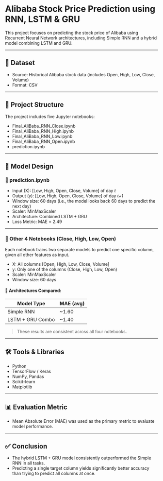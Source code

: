 # Alibaba Stock Price Prediction using RNN, LSTM & GRU

This project focuses on predicting the stock price of Alibaba using Recurrent Neural Network architectures, including Simple RNN and a hybrid model combining LSTM and GRU.

---

## 📁 Dataset

- Source: Historical Alibaba stock data (includes Open, High, Low, Close, Volume)
- Format: CSV

---

## 📂 Project Structure

The project includes five Jupyter notebooks:

- Final_AliBaba_RNN_Close.ipynb
- Final_AliBaba_RNN_High.ipynb
- Final_AliBaba_RNN_Low.ipynb
- Final_AliBaba_RNN_Open.ipynb
- prediction.ipynb

---

## 🧠 Model Design

### 🔹 prediction.ipynb

- Input (X): [Low, High, Open, Close, Volume] of day *t*
- Output (y): [Low, High, Open, Close, Volume] of day *t+1*
- Window size: 60 days (i.e., the model looks back 60 days to predict the next day)
- Scaler: MinMaxScaler
- Architecture: Combined LSTM + GRU
- Loss Metric: MAE = 2.49

---

### 🔹 Other 4 Notebooks (Close, High, Low, Open)

Each notebook trains two separate models to predict one specific column, given all other features as input.

- X: All columns [Open, High, Low, Close, Volume]
- y: Only one of the columns (Close, High, Low, Open)
- Scaler: MinMaxScaler
- Window size: 60 days

#### 🔸 Architectures Compared:

| Model Type       | MAE (avg) |
|------------------|-----------|
| Simple RNN       | ~1.60     |
| LSTM + GRU Combo | ~1.40     |

> These results are consistent across all four notebooks.

---

## 🛠 Tools & Libraries

- Python
- TensorFlow / Keras
- NumPy, Pandas
- Scikit-learn
- Matplotlib

---

## 📊 Evaluation Metric

- Mean Absolute Error (MAE) was used as the primary metric to evaluate model performance.

---

## ✅ Conclusion

- The hybrid LSTM + GRU model consistently outperformed the Simple RNN in all tasks.
- Predicting a single target column yields significantly better accuracy than trying to predict all columns at once.